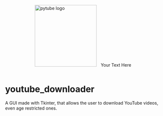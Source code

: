 <div style="display: flex; align-items: center; justify-content: center;">
  <p>
    <a href="#"><img src="https://cdn.pixabay.com/photo/2016/12/18/13/44/download-1915749_1280.png" width="200" alt="pytube logo" /></a>
    <span style="margin-left: 10px;">Your Text Here</span>
  </p>
</div>


# youtube_downloader
A GUI made with Tkinter, that allows the user to download YouTube videos, even age restricted ones.
